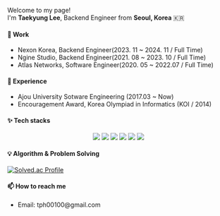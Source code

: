 <p>Welcome to my page! </br>
I'm <b>Taekyung Lee</b>, Backend Engineer from <b>Seoul, Korea</b> 🇰🇷 </p>

#### 🔭 Work 
 * Nexon Korea, Backend Engineer(2023. 11 ~ 2024. 11 / Full Time)
 * Ngine Studio, Backend Engineer(2021. 08 ~ 2023. 10 / Full Time)
 * Atlas Networks, Software Engineer(2020. 05 ~ 2022.07 / Full Time)

#### 🌱 Experience
 * Ajou University Sotware Engineering (2017.03 ~ Now)
 * Encouragement Award, Korea Olympiad in Informatics (KOI / 2014)

#### ✨ Tech stacks
<p align="center">
  <img src="https://img.shields.io/badge/AWS%20-%23FF9900.svg?&style=for-the-badge&logo=amazon-aws&logoColor=white"/>
  <img src="https://img.shields.io/badge/Java-ED8B00?style=for-the-badge&logo=java&logoColor=white" />
  <img src="https://img.shields.io/badge/spring%20-%236DB33F.svg?&style=for-the-badge&logo=spring&logoColor=white"/>
  <img src="https://img.shields.io/badge/redis-%23DD0031.svg?style=for-the-badge&logo=redis&logoColor=white"/>
  <img src="https://img.shields.io/badge/mysql-%2300f.svg?&style=for-the-badge&logo=mysql&logoColor=white"/>
  <img src="https://img.shields.io/badge/git%20-%23F05033.svg?&style=for-the-badge&logo=git&logoColor=white"/>
</p>

#### 💡 Algorithm & Problem Solving
[![Solved.ac Profile](http://mazassumnida.wtf/api/generate_badge?boj=tph00300)](https://solved.ac/tph00300)

#### 📫 How to reach me
<ul>
  <li>Email: tph00100@gmail.com</li>
</ul>
